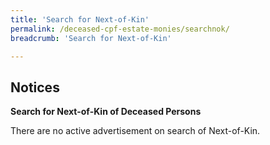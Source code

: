 ```yaml
---
title: 'Search for Next-of-Kin'
permalink: /deceased-cpf-estate-monies/searchnok/
breadcrumb: 'Search for Next-of-Kin'

---
```



Notices
---
**Search for Next-of-Kin of Deceased Persons**<br>

There are no active advertisement on search of Next-of-Kin.
